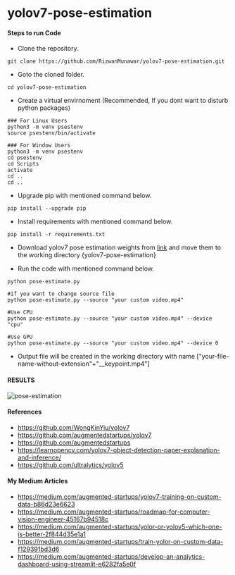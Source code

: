 # yolov7-pose-estimation

#### Steps to run Code

- Clone the repository.
```
git clone https://github.com/RizwanMunawar/yolov7-pose-estimation.git
```

- Goto the cloned folder.
```
cd yolov7-pose-estimation
```

- Create a virtual envirnoment (Recommended, If you dont want to disturb python packages)
```
### For Linux Users
python3 -m venv psestenv
source psestenv/bin/activate

### For Window Users
python3 -m venv psestenv
cd psestenv
cd Scripts
activate
cd ..
cd ..
```

- Upgrade pip with mentioned command below.
```
pip install --upgrade pip
```

- Install requirements with mentioned command below.

```
pip install -r requirements.txt
```

- Download yolov7 pose estimation weights from [link](https://github.com/WongKinYiu/yolov7/releases/download/v0.1/yolov7-w6-pose.pt) and move them to the working directory {yolov7-pose-estimation}


- Run the code with mentioned command below.
```
python pose-estimate.py

#if you want to change source file
python pose-estimate.py --source "your custom video.mp4"

#Use CPU
python pose-estimate.py --source "your custom video.mp4" --device "cpu"

#Use GPU
python pose-estimate.py --source "your custom video.mp4" --device 0
```

- Output file will be created in the working directory with name ["your-file-name-without-extension"+"__keypoint.mp4"]

#### RESULTS
![pose-estimation](https://user-images.githubusercontent.com/62513924/185089411-3f9ae391-ec23-4ca2-aba0-abf3c9991050.png)






#### References
- https://github.com/WongKinYiu/yolov7
- https://github.com/augmentedstartups/yolov7
- https://github.com/augmentedstartups
- https://learnopencv.com/yolov7-object-detection-paper-explanation-and-inference/
- https://github.com/ultralytics/yolov5

#### My Medium Articles
- https://medium.com/augmented-startups/yolov7-training-on-custom-data-b86d23e6623
- https://medium.com/augmented-startups/roadmap-for-computer-vision-engineer-45167b94518c
- https://medium.com/augmented-startups/yolor-or-yolov5-which-one-is-better-2f844d35e1a1
- https://medium.com/augmented-startups/train-yolor-on-custom-data-f129391bd3d6
- https://medium.com/augmented-startups/develop-an-analytics-dashboard-using-streamlit-e6282fa5e0f
